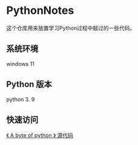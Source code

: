 # PythonNotes
这个仓库用来放置学习Python过程中敲过的一些代码。
## 系统环境
windows 11
## Python 版本
python 3. 9
## 快速访问
[《 A byte of python 》 源代码](https://github.com/zxecust/PythonNotes/tree/main/A_byte_of_Python)